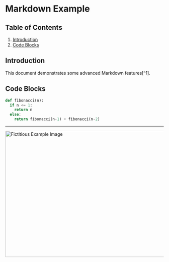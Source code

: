 # Markdown Example

## Table of Contents

1. [Introduction](#introduction)
2. [Code Blocks](#code-blocks)

## Introduction

This document demonstrates some advanced Markdown features[^1].

## Code Blocks

```python
def fibonacci(n):
  if n <= 1:
    return n
  else:
    return fibonacci(n-1) + fibonacci(n-2)
```

---

<img src="https://example.com/image.jpg" alt="Fictitious Example Image" width="600" height="400">

